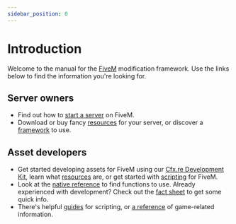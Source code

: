 ```yaml
---
sidebar_position: 0
---
```


# Introduction

Welcome to the manual for the [FiveM](https://fivem.net) modification framework. Use the links below to find the information you're looking for.

## Server owners
* Find out how to [start a server](./manual/server/index.mdx) on FiveM.
* Download or buy fancy [resources](./server-manual/finding-resources) for your server, or discover a [framework](./server-manual/frameworks) to use.

## Asset developers
* Get started developing assets for FiveM using our [Cfx.re Development Kit](./fxdk),
   learn what [resources](./scripting-manual/introduction/introduction-to-resources) are, or get started with [scripting](./scripting-manual/introduction) for FiveM.
* Look at the [native reference](/natives/) to find functions to use.
  Already experienced with development? Check out the [fact sheet](./scripting-manual/introduction/fact-sheet) to get some quick info.
* There's helpful [guides](./scripting-reference/) for scripting, or [a reference](./game-references/) of game-related information. 

[home]: https://fivem.net
[forum]: https://forum.cfx.re
[discord]: https://discord.gg/fivem
[server-manual]: ./server-manual/setting-up-a-server